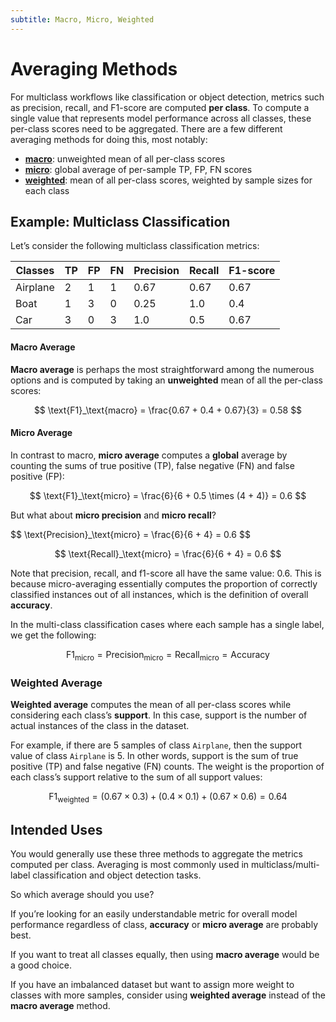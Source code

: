 ```yaml
---
subtitle: Macro, Micro, Weighted
---
```


# Averaging Methods

For multiclass workflows like classification or object detection, metrics such as precision, recall, and F1-score are
computed **per class**. To compute a single value that represents model performance across all classes, these per-class
scores need to be aggregated. There are a few different averaging methods for doing this, most notably:

- [**macro**](#macro-average): unweighted mean of all per-class scores
- [**micro**](#micro-average): global average of per-sample TP, FP, FN scores
- [**weighted**](#weighted-average): mean of all per-class scores, weighted by sample sizes for each class

## Example: Multiclass Classification

Let’s consider the following multiclass classification metrics:

| Classes | TP | FP | FN | Precision | Recall | F1-score |
| --- | --- | --- | --- | --- | --- | --- |
| Airplane | 2 | 1 | 1 | 0.67 | 0.67 | 0.67 |
| Boat | 1 | 3 | 0 | 0.25 | 1.0 | 0.4 |
| Car | 3 | 0 | 3 | 1.0 | 0.5 | 0.67 |



#### Macro Average

**Macro average** is perhaps the most straightforward among the numerous options and is computed by taking an
**unweighted** mean of all the per-class scores:

$$
\text{F1}_\text{macro} = \frac{0.67 + 0.4 + 0.67}{3} = 0.58
$$

#### Micro Average

In contrast to macro, **micro average** computes a **global** average by counting the sums of true positive (TP), false
negative (FN) and false positive (FP):

$$
\text{F1}_\text{micro} = \frac{6}{6 + 0.5 \times (4 + 4)} = 0.6
$$

But what about **micro precision** and **micro recall**?

<div class="grid" markdown>
$$
\text{Precision}_\text{micro} = \frac{6}{6 + 4} = 0.6
$$

$$
\text{Recall}_\text{micro} = \frac{6}{6 + 4} = 0.6
$$
</div>

Note that precision, recall, and f1-score all have the same value: $0.6$. This is because micro-averaging essentially
computes the proportion of correctly classified instances out of all instances, which is the definition of overall
**accuracy**.

In the multi-class classification cases where each sample has a single label, we get the following:

$$
\text{F1}_\text{micro} = \text{Precision}_\text{micro} = \text{Recall}_\text{micro} = \text{Accuracy}
$$

### Weighted Average

**Weighted average** computes the mean of all per-class scores while considering each class’s **support**. In this case,
support is the number of actual instances of the class in the dataset.

For example, if there are 5 samples of class `Airplane`, then the support value of class `Airplane` is 5. In other
words, support is the sum of true positive (TP) and false negative (FN) counts. The weight is the proportion of each
class’s support relative to the sum of all support values:

$$
\text{F1}_\text{weighted} = (0.67 \times 0.3) + (0.4 \times 0.1) + (0.67 \times 0.6) = 0.64
$$



## Intended Uses

You would generally use these three methods to aggregate the metrics computed per class. Averaging is most commonly used
in multiclass/multi-label classification and object detection tasks.

So which average should you use?

If you’re looking for an easily understandable metric for overall model performance regardless of class, **accuracy** or
**micro average** are probably best.

If you want to treat all classes equally, then using **macro average** would be a good choice.

If you have an imbalanced dataset but want to assign more weight to classes with more samples, consider using
**weighted average** instead of the **macro average** method.
